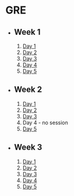 # GRE

- ## Week 1

   1. [Day 1](https://www.facebook.com/iCodeguru/videos/1755141881659929)
   2. [Day 2](https://www.facebook.com/iCodeguru/videos/841616294260693)
   3. [Day 3](https://www.facebook.com/iCodeguru/videos/1483837912467226)
   4. [Day 4](https://fb.watch/nMQSL7KGmr/?mibextid=2JQ9oc)
   5. [Day 5](https://fb.watch/nO6riDBpIq/?mibextid=2JQ9oc)

- ## Week 2

   1. [Day 1](https://fb.watch/nS6uzeHyD3/?mibextid=2JQ9oc)
   2. [Day 2](https://fb.watch/nTgVLwCirM/?mibextid=2JQ9oc)
   3. [Day 3](https://fb.watch/nUSZwJZuqB/?mibextid=2JQ9oc)
   4. Day 4 - no session
   5. [Day 5](https://fb.watch/nX61J1wdCe/?mibextid=2JQ9oc)

- ## Week 3

   1. [Day 1](https://fb.watch/n-ziAb7XvM/?mibextid=2JQ9oc)
   2. [Day 2]()
   3. [Day 3]()
   4. [Day 4]()
   5. [Day 5]()
